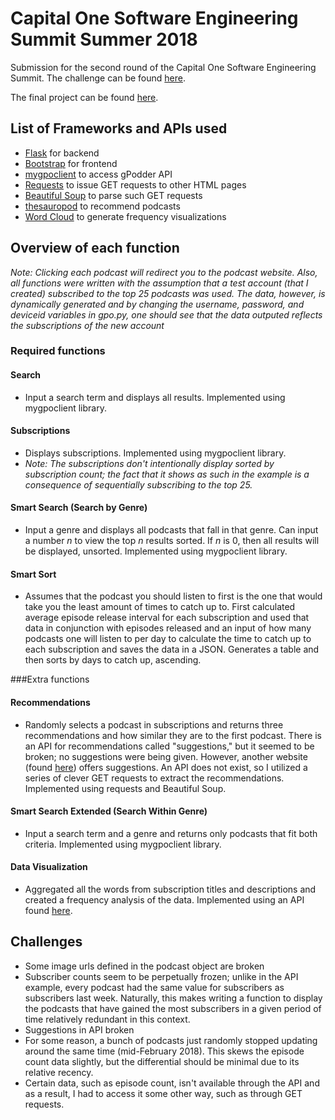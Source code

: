 # Capital One Software Engineering Summit Summer 2018
Submission for the second round of the Capital One Software Engineering Summit. The challenge can be found [here](https://www.mindsumo.com/contests/podcast-engine).

The final project can be found [here](https://bradleyzhou-capital-one.herokuapp.com/).

## List of Frameworks and APIs used
* [Flask](http://flask.pocoo.org/) for backend
* [Bootstrap](https://getbootstrap.com/) for frontend
* [mygpoclient](http://mygpoclient.readthedocs.io/en/latest/) to access gPodder API
* [Requests](http://docs.python-requests.org/en/master/) to issue GET requests to other HTML pages
* [Beautiful Soup](https://www.crummy.com/software/BeautifulSoup/) to parse such GET requests
* [thesauropod](http://www.thesauropod.us/) to recommend podcasts
* [Word Cloud](https://github.com/amueller/word_cloud) to generate frequency visualizations

## Overview of each function
*Note: Clicking each podcast will redirect you to the podcast website. Also, all functions were written with the assumption that a test account (that I created) subscribed to the top 25 podcasts was used. The data, however, is dynamically generated and by changing the username, password, and deviceid variables in gpo.py, one should see that the data outputed reflects the subscriptions of the new account*
### Required functions
#### Search
* Input a search term and displays all results. Implemented using mygpoclient library.

#### Subscriptions
* Displays subscriptions. Implemented using mygpoclient library.
* *Note: The subscriptions don't intentionally display sorted by subscription count; the fact that it shows as such in the example is a consequence of sequentially subscribing to the top 25.*

#### Smart Search (Search by Genre)
* Input a genre and displays all podcasts that fall in that genre. Can input a number *n* to view the top *n* results sorted. If *n* is 0, then all results will be displayed, unsorted. Implemented using mygpoclient library.

#### Smart Sort  
* Assumes that the podcast you should listen to first is the one that would take you the least amount of times to catch up to. First calculated average episode release interval for each subscription and used that data in conjunction with episodes released and an input of how many podcasts one will listen to per day to calculate the time to catch up to each subscription and saves the data in a JSON. Generates a table and then sorts by days to catch up, ascending.

###Extra functions
#### Recommendations
* Randomly selects a podcast in subscriptions and returns three recommendations and how similar they are to the first podcast. There is an API for recommendations called "suggestions," but it seemed to be broken; no suggestions were being given. However, another website (found [here](http://www.thesauropod.us/)) offers suggestions. An API does not exist, so I utilized a series of clever GET requests to extract the recommendations. Implemented using requests and Beautiful Soup.

#### Smart Search Extended (Search Within Genre)
* Input a search term and a genre and returns only podcasts that fit both criteria. Implemented using mygpoclient library.

#### Data Visualization
* Aggregated all the words from subscription titles and descriptions and created a frequency analysis of the data. Implemented using an API found [here](https://github.com/amueller/word_cloud).

## Challenges
* Some image urls defined in the podcast object are broken
* Subscriber counts seem to be perpetually frozen; unlike in the API example, every podcast had the same value for subscribers as subscribers last week. Naturally, this makes writing a function to display the podcasts that have gained the most subscribers in a given period of time relatively redundant in this context.
* Suggestions in API broken
* For some reason, a bunch of podcasts just randomly stopped updating around the same time (mid-February 2018). This skews the episode count data slightly, but the differential should be minimal due to its relative recency.
* Certain data, such as episode count, isn't available through the API and as a result, I had to access it some other way, such as through GET requests.
